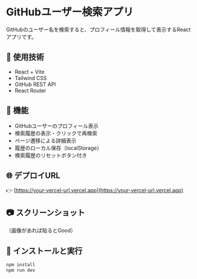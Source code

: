 # GitHubユーザー検索アプリ

GitHubのユーザー名を検索すると、プロフィール情報を取得して表示するReactアプリです。

## 🔧 使用技術

- React + Vite
- Tailwind CSS
- GitHub REST API
- React Router

## 🚀 機能

- GitHubユーザーのプロフィール表示
- 検索履歴の表示・クリックで再検索
- ページ遷移による詳細表示
- 履歴のローカル保存（localStorage）
- 検索履歴のリセットボタン付き

## 🌐 デプロイURL

👉 [https://your-vercel-url.vercel.app](https://your-vercel-url.vercel.app)

## 📷 スクリーンショット

（画像があれば貼るとGood）

## 📁 インストールと実行

```bash
npm install
npm run dev
